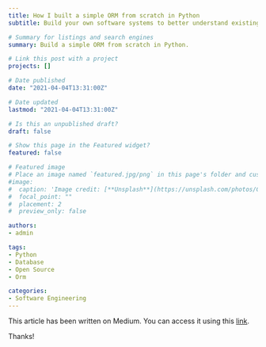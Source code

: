 ```yaml
---
title: How I built a simple ORM from scratch in Python
subtitle: Build your own software systems to better understand existing ones, their strenghts and limits.

# Summary for listings and search engines
summary: Build a simple ORM from scratch in Python.

# Link this post with a project
projects: []

# Date published
date: "2021-04-04T13:31:00Z"

# Date updated
lastmod: "2021-04-04T13:31:00Z"

# Is this an unpublished draft?
draft: false

# Show this page in the Featured widget?
featured: false

# Featured image
# Place an image named `featured.jpg/png` in this page's folder and customize its options here.
#image:
#  caption: 'Image credit: [**Unsplash**](https://unsplash.com/photos/CpkOjOcXdUY)'
#  focal_point: ""
#  placement: 2
#  preview_only: false

authors:
- admin

tags:
- Python
- Database
- Open Source
- Orm

categories:
- Software Engineering
---
```


This article has been written on Medium.
You can access it using this 
[link](https://yannick-kiki.medium.com/how-i-built-a-simple-orm-from-scratch-in-python-18b50108cfa3).

Thanks!
